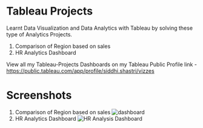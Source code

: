 # Tableau Projects
Learnt Data Visualization and Data Analytics with Tableau by solving these type of Analytics Projects.

1. Comparison of Region based on sales
2. HR Analytics Dashboard

View all my Tableau-Projects Dashboards on my Tableau Public Profile link -
https://public.tableau.com/app/profile/siddhi.shastri/vizzes

# Screenshots

1. Comparison of Region based on sales
![dashboard](https://github.com/user-attachments/assets/26d9df93-9a8e-4164-a281-095357ccb9ff)
2. HR Analytics Dashboard
![HR Analysis Dashboard](https://github.com/user-attachments/assets/6cc9a796-a71f-4f8a-a6fe-2e74b5e72f4e)



